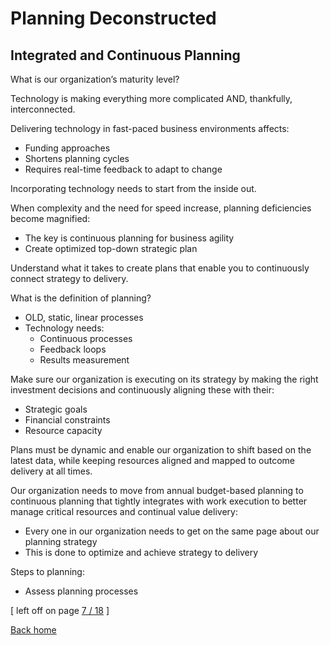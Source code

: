 # Planning Deconstructed

## Integrated and Continuous Planning

What is our organization’s maturity level?

Technology is making everything more complicated AND, thankfully, interconnected.

Delivering technology in fast-paced business environments affects:

* Funding approaches
* Shortens planning cycles
* Requires real-time feedback to adapt to change

Incorporating technology needs to start from the inside out.

When complexity and the need for speed increase, planning deficiencies become magnified:

* The key is continuous planning for business agility
* Create optimized top-down strategic plan

Understand what it takes to create plans that enable you to continuously connect strategy to delivery.

What is the definition of planning?

* OLD, static, linear processes
* Technology needs:
  * Continuous processes
  * Feedback loops
  * Results measurement

Make sure our organization is executing on its strategy by making the right investment decisions and continuously aligning these with their:

* Strategic goals
* Financial constraints
* Resource capacity

Plans must be dynamic and enable our organization to shift based on the latest data, while keeping resources aligned and mapped to outcome delivery at all times.

Our organization needs to move from annual budget-based planning to continuous planning that tightly integrates with work execution to better manage critical resources and continual value delivery:

* Every one in our organization needs to get on the same page about our planning strategy
* This is done to optimize and achieve strategy to delivery

Steps to planning:

* Assess planning processes

[ left off on page [7 / 18](assets/Planning-deconstructed.pdf) ]

[Back home](../README.md)
